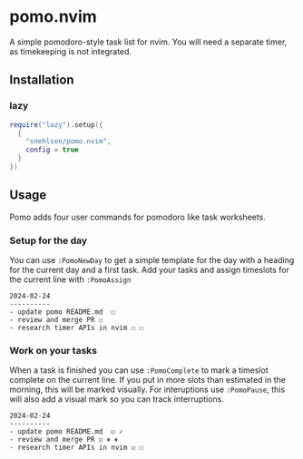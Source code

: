 # pomo.nvim
A simple pomodoro-style task list for nvim. You will need a separate timer, as timekeeping is not integrated. 

## Installation
### lazy
```lua
require("lazy").setup({
  {
    "snehlsen/pomo.nvim",
    config = true
  }
})
```

## Usage
Pomo adds four user commands for pomodoro like task worksheets.

### Setup for the day
You can use `:PomoNewDay` to get a simple template for the day with a heading for the current day and a first task. Add your tasks and assign timeslots for the current line with `:PomoAssign`
```
2024-02-24
----------
- update pomo README.md  ☐
- review and merge PR ☐
- research timer APIs in nvim ☐ ☐
```

### Work on your tasks
When a task is finished you can use `:PomoComplete` to mark a timeslot complete on the current line. If you put in more slots than estimated in the morning, this will be marked visually. For interuptions use `:PomoPause`, this will also add a visual mark so you can track interruptions.
```
2024-02-24
----------
- update pomo README.md  ☑ ✓
- review and merge PR ☑ ⏸ ⏸
- research timer APIs in nvim ☑ ☐
```
